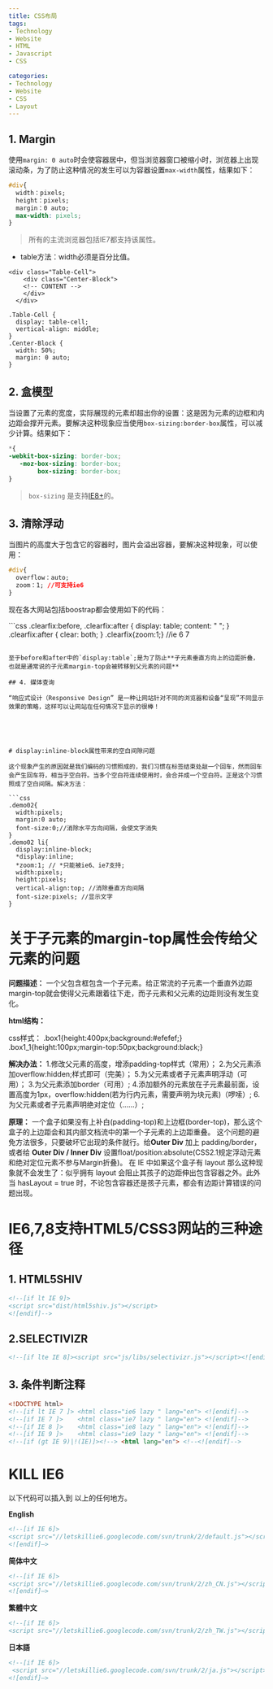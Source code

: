 ```yaml
---
title: CSS布局
tags:
- Technology
- Website
- HTML
- Javascript
- CSS

categories:
- Technology
- Website
- CSS
- Layout
---
```

## 1. Margin

使用`margin: 0 auto`时会使容器居中，但当浏览器窗口被缩小时，浏览器上出现滚动条，为了防止这种情况的发生可以为容器设置`max-width`属性，结果如下：

```css
#div{
  width：pixels;
  height：pixels;
  margin：0 auto;
  max-width: pixels;
}
```

> 所有的主流浏览器包括IE7都支持该属性。

+ table方法：width必须是百分比值。
```html+css
<div class="Table-Cell">
    <div class="Center-Block">
    <!-- CONTENT -->
    </div>
  </div>

.Table-Cell {
  display: table-cell;
  vertical-align: middle;
}
.Center-Block {
  width: 50%;
  margin: 0 auto;
}
```

## 2. 盒模型

当设置了元素的宽度，实际展现的元素却超出你的设置：这是因为元素的边框和内边距会撑开元素。要解决这种现象应当使用`box-sizing:border-box`属性，可以减少计算。结果如下：

```css
*{
-webkit-box-sizing: border-box;
   -moz-box-sizing: border-box;
        box-sizing: border-box;
}
```

>  `box-sizing` 是支持[IE8+](http://caniuse.com/#search=box-sizing)的。

## 3. 清除浮动

当图片的高度大于包含它的容器时，图片会溢出容器，要解决这种现象，可以使用：

```css
#div{
  overflow：auto;
  zoom：1; //可支持ie6
}
```

现在各大网站包括boostrap都会使用如下的代码：

​```css
.clearfix:before,
.clearfix:after
{
  display: table;
  content: " ";
}
.clearfix:after
{
  clear: both;
}
.clearfix{zoom:1;} //ie 6 7
```

至于before和after中的`display:table`;是为了防止**子元素垂直方向上的边距折叠，也就是通常说的子元素margin-top会被转移到父元素的问题**

## 4. 媒体查询

“响应式设计（Responsive Design” 是一种让网站针对不同的浏览器和设备“呈现”不同显示效果的策略，这样可以让网站在任何情况下显示的很棒！





# display:inline-block属性带来的空白间隙问题

这个现象产生的原因就是我们编码的习惯照成的，我们习惯在标签结束处敲一个回车，然而回车会产生回车符，相当于空白符。当多个空白符连续使用时，会合并成一个空白符。正是这个习惯照成了空白间隔。解决方法：

```css
.demo02{
  width:pixels;
  margin:0 auto;
  font-size:0;//消除水平方向间隔，会使文字消失
}
.demo02 li{
  display:inline-block; 
  *display:inline; 
  *zoom:1; // *只能被ie6、ie7支持;
  width:pixels; 
  height:pixels; 
  vertical-align:top; //消除垂直方向间隔
  font-size:pixels; //显示文字
}
```

# 关于子元素的margin-top属性会传给父元素的问题

**问题描述：**
一个父包含框包含一个子元素。给正常流的子元素一个垂直外边距margin-top就会使得父元素跟着往下走，而子元素和父元素的边距则没有发生变化。

**html结构：**
<div class="box1"><div class="box1_1"></div></div>
css样式：
.box1{height:400px;background:#efefef;}
.box1_1{height:100px;margin-top:50px;background:black;}

**解决办法：**
1.修改父元素的高度，增添padding-top样式（常用）；
2.为父元素添加overflow:hidden;样式即可（完美）；
5.为父元素或者子元素声明浮动（可用）；
3.为父元素添加border（可用）;
4.添加额外的元素放在子元素最前面，设置高度为1px，overflow:hidden(若为行内元素，需要声明为块元素)（啰嗦）;
6.为父元素或者子元素声明绝对定位（……）;

**原理：**
一个盒子如果没有上补白(padding-top)和上边框(border-top)，那么这个盒子的上边距会和其内部文档流中的第一个子元素的上边距重叠。
这个问题的避免方法很多，只要破坏它出现的条件就行。给**Outer Div** 加上 padding/border，或者给 **Outer Div / Inner Div** 设置float/position:absolute(CSS2.1规定浮动元素和绝对定位元素不参与Margin折叠)。 
在 IE 中如果这个盒子有 layout 那么这种现象就不会发生了：似乎拥有 layout 会阻止其孩子的边距伸出包含容器之外。此外当 hasLayout = true 时，不论包含容器还是孩子元素，都会有边距计算错误的问题出现。



# IE6,7,8支持HTML5/CSS3网站的三种途径

## 1. HTML5SHIV

```HTML
<!--[if lt IE 9]>
<script src="dist/html5shiv.js"></script>
<![endif]-->
```

## 2.SELECTIVIZR

```HTML
<!--[if lte IE 8]><script src="js/libs/selectivizr.js"></script><![endif]-->
```

## 3. <html>条件判断注释

```html
<!DOCTYPE html>
<!--[if lt IE 7 ]> <html class="ie6 lazy " lang="en"> <![endif]-->
<!--[if IE 7 ]>    <html class="ie7 lazy " lang="en"> <![endif]-->
<!--[if IE 8 ]>    <html class="ie8 lazy " lang="en"> <![endif]-->
<!--[if IE 9 ]>    <html class="ie9 lazy " lang="en"> <![endif]-->
<!--[if (gt IE 9)|!(IE)]><!--> <html lang="en"> <!--<![endif]-->
```







# KILL IE6

以下代码可以插入到</body> 以上的任何地方。

**English**
```html
<!--[if IE 6]> 
<script src="//letskillie6.googlecode.com/svn/trunk/2/default.js"></script>
<![endif]—> 
```
**简体中文**
```html
<!--[if IE 6]>
<script src="//letskillie6.googlecode.com/svn/trunk/2/zh_CN.js"></script>
<![endif]—> 
```
**繁體中文**
```html
<!--[if IE 6]> 
<script src="//letskillie6.googlecode.com/svn/trunk/2/zh_TW.js"></script><![endif]—> 
```
**日本語**
```html
<!--[if IE 6]>
 <script src="//letskillie6.googlecode.com/svn/trunk/2/ja.js"></script>
<![endif]—>
```
